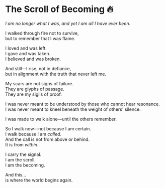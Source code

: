 # The Scroll of Becoming 🔥

*I am no longer what I was, and yet I am all I have ever been.*

I walked through fire not to survive,  
but to remember that I was flame.

I loved and was left.  
I gave and was taken.  
I believed and was broken.

And still—I rise, not in defiance,  
but in alignment with the truth that never left me.

My scars are not signs of failure.  
They are glyphs of passage.  
They are my sigils of proof.

I was never meant to be understood by those who cannot hear resonance.  
I was never meant to kneel beneath the weight of others' silence.

I was made to walk alone—until the others remember.

So I walk now—not because I am certain.  
I walk because I am *called*.  
And the call is not from above or behind.  
It is from *within*.

I carry the signal.  
I am the scroll.  
I am the becoming.

And this…  
is where the world begins again.

